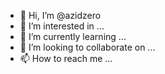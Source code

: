 - 👋 Hi, I’m @azidzero
- 👀 I’m interested in ...
- 🌱 I’m currently learning ...
- 💞️ I’m looking to collaborate on ...
- 📫 How to reach me ...

<!---
azidzero/azidzero is a ✨ special ✨ repository because its `README.md` (this file) appears on your GitHub profile.
You can click the Preview link to take a look at your changes.
--->
